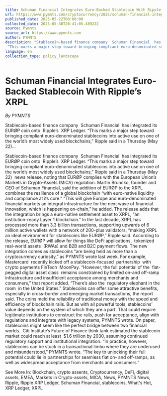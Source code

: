 ```yaml
---
title: Schuman Financial Integrates Euro-Backed Stablecoin With Ripple’s XRPL
url: https://www.pymnts.com/cryptocurrency/2025/schuman-financial-integrates-euro-backed-stablecoin-with-ripples-xrpl/
published_date: 2025-05-22T00:00:00
collected_date: 2025-05-30T20:41:05.489222
source: Pymnts
source_url: https://www.pymnts.com
author: PYMNTS
description: "Stablecoin-based finance company  Schuman Financial  has integrated its EURØP coin onto  Ripple’s  XRP Ledger. 
 “This marks a major step toward bringing compliant euro-denominated stablecoins into active use on one of the world’s most widely used blockchains,” Ripple said in a Thursday (May 22)..."
language: en
collection_type: policy_landscape
---
```


# Schuman Financial Integrates Euro-Backed Stablecoin With Ripple’s XRPL

*By PYMNTS*

Stablecoin-based finance company  Schuman Financial  has integrated its EURØP coin onto  Ripple’s  XRP Ledger. 
 “This marks a major step toward bringing compliant euro-denominated stablecoins into active use on one of the world’s most widely used blockchains,” Ripple said in a Thursday (May 22)...

Stablecoin-based finance company  Schuman Financial  has integrated its EURØP coin onto  Ripple’s  XRP Ledger. 
 “This marks a major step toward bringing compliant euro-denominated stablecoins into active use on one of the world’s most widely used blockchains,” Ripple said in a Thursday (May 22)  news release, noting that EURØP complies with the European Union’s Markets in Crypto-Assets (MiCA) regulation. 
 Martin Bruncko, founder and CEO of Schuman Financial, said the addition of EURØP to the XRPL combines the resilience of a global blockchain “with euro-native liquidity and compliance at its core.” 
 “This will give Europe and euro-denominated financial markets an integral infrastructure for the next wave of financial innovation, which is happening on-chain,” he added. 
 The release adds that the integration brings a euro-native settlement asset to XRPL, “an institution-ready Layer 1 blockchain.” 
 In the last decade, XRPL has processed more than 3.3 billion transactions, supporting upwards of 6 million active wallets with a network of 200-plus validators, “making XRPL an ideal environment for stablecoins like EURØP,” Ripple said. 
 According to the release, EURØP will allow for things like DeFi applications,  tokenized real-world assets  (RWAs) and B2B and B2C payment flows. 
 The new integration comes as stablecoins “are being held as more than a cryptocurrency curiosity,” as PYMNTS wrote last week. For example,  Mastercard  recently kicked off a stablecoin-focused  partnership  with crypto payments FinTech  MoonPay. 
 “However, the full potential of the  fiat-pegged digital asset class  remains constrained by limited on-and off-ramp infrastructure and insufficient acceptance among merchants and consumers,” that report added. “There’s also the  regulatory elephant in the room  in the United States.” 
 Stablecoins can offer some attractive benefits, especially in cross-border and emerging market transactions, the report said. The coins meld the reliability of traditional money with the speed and efficiency of blockchain rails. But as with all powerful tools, stablecoins’ value depends on the system of which they are a part. 
 That could require legitimate institutions to construct the rails, push for acceptance, align with regulations and integrate with legacy systems, PYMNTS wrote. 
 On paper, stablecoins might seem like the perfect bridge between two financial worlds.  Citi Institute’s Future of Finance think tank estimated the stablecoin market could reach at least  $1.6 trillion by 2030, assuming continued regulatory support and institutional integration. 
 “In practice, however, stablecoins can be stuck in a transactional limbo where they are underused and misunderstood,” PYMNTS wrote. “The key to unlocking their full potential could lie in partnerships for seamless fiat on- and off-ramps, as well as widespread acceptance from merchants and consumers.”

See More In: Blockchain, crypto assents, Cryptocurrency, DeFi, digital assets, EMEA, Markets in Crypto-assets, MICA, News, PYMNTS News, Ripple, Ripple XRP Ledger, Schuman Financial, stablecoins, What's Hot, XRP Ledger, XRPL